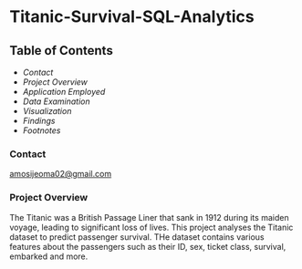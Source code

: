 # Titanic-Survival-SQL-Analytics
## Table of Contents
- *Contact*
- *Project Overview*
- *Application Employed*
- *Data Examination*
- *Visualization*
- *Findings*
- *Footnotes*

### Contact
amosijeoma02@gmail.com

### Project Overview
The Titanic was a British Passage Liner that sank in 1912 during its maiden voyage, leading to significant loss of lives. This project analyses the Titanic dataset to predict passenger survival. THe dataset contains various features about the passengers such as their ID, sex, ticket class, survival, embarked and more.

